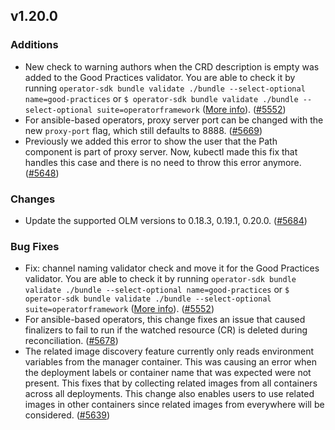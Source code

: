 ## v1.20.0

### Additions

- New check to warning authors when the CRD description is empty was added to the Good Practices validator. You are able to check it by running `operator-sdk bundle validate ./bundle --select-optional name=good-practices` or `$ operator-sdk bundle validate ./bundle --select-optional suite=operatorframework` ([More info](https://github.com/operator-framework/api/pull/234)). ([#5552](https://github.com/operator-framework/operator-sdk/pull/5552))
- For ansible-based operators, proxy server port can be changed with the new `proxy-port` flag, which still defaults to 8888. ([#5669](https://github.com/operator-framework/operator-sdk/pull/5669))
- Previously we added this error to show the user that the Path component is part of proxy server. Now, kubectl made this fix that handles this case and there is no need to throw this error anymore. ([#5648](https://github.com/operator-framework/operator-sdk/pull/5648))

### Changes

- Update the supported OLM versions to 0.18.3, 0.19.1, 0.20.0. ([#5684](https://github.com/operator-framework/operator-sdk/pull/5684))

### Bug Fixes

- Fix: channel naming validator check and move it for the Good Practices validator. You are able to check it by running `operator-sdk bundle validate ./bundle --select-optional name=good-practices` or `$ operator-sdk bundle validate ./bundle --select-optional suite=operatorframework` ([More info](https://github.com/operator-framework/api/pull/231)). ([#5552](https://github.com/operator-framework/operator-sdk/pull/5552))
- For ansible-based operators, this change fixes an issue that caused finalizers to fail to run if the watched resource (CR) is deleted during reconciliation. ([#5678](https://github.com/operator-framework/operator-sdk/pull/5678))
- The related image discovery feature currently only reads environment variables from the manager container. This was causing an error when the deployment labels or container name that was expected were not present. This fixes that by collecting related images from all containers across all deployments.
This change also enables users to use related images in other containers since related images from everywhere will be considered. ([#5639](https://github.com/operator-framework/operator-sdk/pull/5639))
